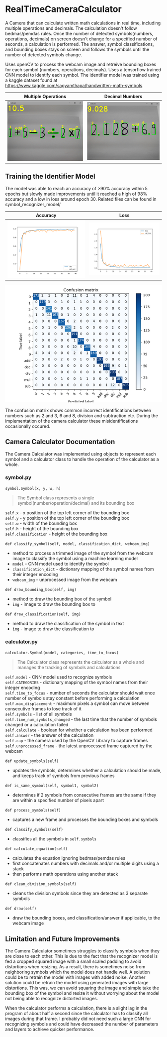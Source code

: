 # RealTimeCameraCalculator
A Camera that can calculate written math calculations in real time, including multiple operations and decimals. The calculation doesn't follow bedmas/pemdas rules. Once the number of detected symbols(numbers, operations, decimals) on screen doesn't change for a specified number of seconds, a calculation is performed. The answer, symbol classifications, and bounding boxes stays on screen and follows the symbols until the number of detected symbols change.

Uses openCV to process the webcam image and retreive bounding boxes for each symbol (numbers, operations, decimals). Uses a tensorflow trained CNN model to identify each symbol. The identifier model was trained using a kaggle dataset found at https://www.kaggle.com/sagyamthapa/handwritten-math-symbols. 

Multiple Operations            |  Decimal Numbers
:-------------------------:|:-------------------------:
![](https://github.com/chenalan02/CameraCalculator/blob/main/Readme%20Images/Screenshot%202021-08-30%20212950.png)  |  ![](https://github.com/chenalan02/CameraCalculator/blob/main/Readme%20Images/Screenshot%202021-08-30%20180311.png)

## Training the Identifier Model

The model was able to reach an accuracy of >90% accuracy within 5 epochs but slowly made improvements until it reached a high of 98% accuracy and a low in loss around epoch 30. Related files can be found in symbol_recognizer_model/

Accuracy          |  Loss
:-------------------------:|:-------------------------:
![](https://github.com/chenalan02/CameraCalculator/blob/main/Readme%20Images/acc.png)  |  ![](https://github.com/chenalan02/CameraCalculator/blob/main/Readme%20Images/loss.png)

![Confusion Matrix](https://github.com/chenalan02/CameraCalculator/blob/main/Readme%20Images/confusion%20matrix.png)

The confusion matrix shows common incorrect identifications between numbers such as 2 and 3, 6 and 8, division and subtraction etc. During the implementation of the camera calculator these misidentifications occasionally occured.

## Camera Calculator Documentation
The Camera Calculator was implemented using objects to represent each symbol and a calculator class to handle the operation of the calculator as a whole.

### symbol.py

`symbol.Symbol(x, y, w, h)`
> The Symbol class represents a single symbol(number/operation/decimal) and its bounding box

`self.x` - x position of the top left corner of the bounding box\
`self.y` - y position of the top left corner of the bounding box\
`self.w` - width of the bounding box\
`self.h` - height of the bounding box\
`self.classification` -  height of the bounding box

`def classify_symbol(self, model, classification_dict, webcam_img)`
* method to process a trimmed image of the symbol from the webcam image to classify the symbol using a machine learning model
* `model` - CNN model used to identify the symbol
* `classification_dict` - dictionary mapping of the symbol names from their integer encoding
* `webcam_img` - unprocessed image from the webcam

`def draw_bounding_box(self, img)`
* method to draw the bounding box of the symbol
* `img` - image to draw the bounding box to

`def draw_classification(self, img)`
* method to draw the classification of the symbol in text
* `img` - image to draw the classification to

### calculator.py

`calculator.Symbol(model, categories, time_to_focus)`
> The Calculator class represents the calculator as a whole and manages the tracking of symbols and calculations

`self.model` - CNN model used to recognize symbols\
`self.CATEGORIES` - dictionary mapping of the symbol names from their integer encoding\
`self.time_to_focus` - number of seconds the calculator should wait once number of symbols stay constant before performing a calculation\
`self.max_displacement` - maximum pixels a symbol can move between consecutive frames to lose track of it\
`self.symbols` - list of all symbols\
`self.time_num_symbols_changed` - the last time that the number of symbols changed or a calculation failed\
`self.calculate` - boolean for whether a calculation has been performed\
`self.answer` - the answer of the calculation\
`self.cap` - the camera used by the OpenCV Library to capture frames\
`self.unprocessed_frame` - the latest unprocessed frame captured by the webcam

`def update_symbols(self)`
* updates the symbols, determines whether a calculation should be made, and keeps track of symbols from previous frames

`def is_same_symbol(self, symbol1, symbol2)`
* determines if 2 symbols from consecutive frames are the same if they are within a specified number of pixels apart

`def process_symbols(self)`
* captures a new frame and processes the bounding boxes and symbols

`def classify_symbols(self)`
* classifies all the symbols in `self.symbols`

`def calculate_equation(self)`
* calculates the equation ignoring bedmas/pemdas rules
* first concatenates numbers with decimals and/or multiple digits using a stack
* then performs math operations using another stack

`def clean_division_symbols(self)`
* cleans the division symbols since they are detected as 3 separate symbols

`def draw(self)`
* draw the bounding boxes, and classification/answer if applicable, to the webcam image

## Limitation and Future Improvements
The Camera Calculator sometimes struggles to classify symbols when they are close to each other. This is due to the fact that the recognizer model is fed a cropped squared image with a small scaled padding to avoid distortions when resizing. As a result, there is sometimes noise from neighboring symbols which the model does not handle well. A solution could be to retrain the model with images with added noise. Another solution could be retrain the model using generated images with large distortions. This was, we can avoid squaring the image and simple take the bounding box of the symbol and resize it without worrying about the model not being able to recognize distorted images.

When the calculator performs a calculation, there is a slight lag in the program of about half a second since the calculator has to classify all images during that frame. I probably did not need such a large CNN for recognizing symbols and could have decreased the number of parameters and layers to achieve quicker performance.
